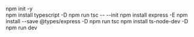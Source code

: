 npm init -y                         
npm install typescript -D
npm run tsc -- --init 
npm install express -E
npm install --save @types/express -D
npm run tsc
npm install ts-node-dev -D
npm run dev